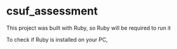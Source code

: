 # csuf_assessment

This project was built with Ruby, so Ruby will be required to run it

To check if Ruby is installed on your PC, 
